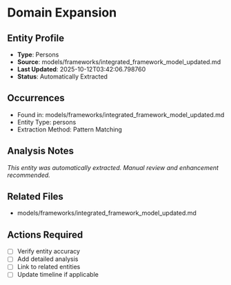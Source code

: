 # Domain Expansion

## Entity Profile
- **Type**: Persons
- **Source**: models/frameworks/integrated_framework_model_updated.md
- **Last Updated**: 2025-10-12T03:42:06.798760
- **Status**: Automatically Extracted

## Occurrences
- Found in: models/frameworks/integrated_framework_model_updated.md
- Entity Type: persons
- Extraction Method: Pattern Matching

## Analysis Notes
*This entity was automatically extracted. Manual review and enhancement recommended.*

## Related Files
- models/frameworks/integrated_framework_model_updated.md

## Actions Required
- [ ] Verify entity accuracy
- [ ] Add detailed analysis
- [ ] Link to related entities
- [ ] Update timeline if applicable
